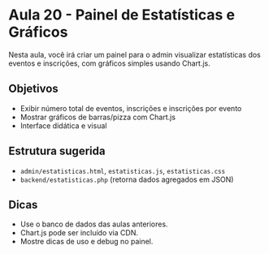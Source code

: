 # Aula 20 - Painel de Estatísticas e Gráficos

Nesta aula, você irá criar um painel para o admin visualizar estatísticas dos eventos e inscrições, com gráficos simples usando Chart.js.

## Objetivos
- Exibir número total de eventos, inscrições e inscrições por evento
- Mostrar gráficos de barras/pizza com Chart.js
- Interface didática e visual

## Estrutura sugerida
- `admin/estatisticas.html`, `estatisticas.js`, `estatisticas.css`
- `backend/estatisticas.php` (retorna dados agregados em JSON)

## Dicas
- Use o banco de dados das aulas anteriores.
- Chart.js pode ser incluído via CDN.
- Mostre dicas de uso e debug no painel.
